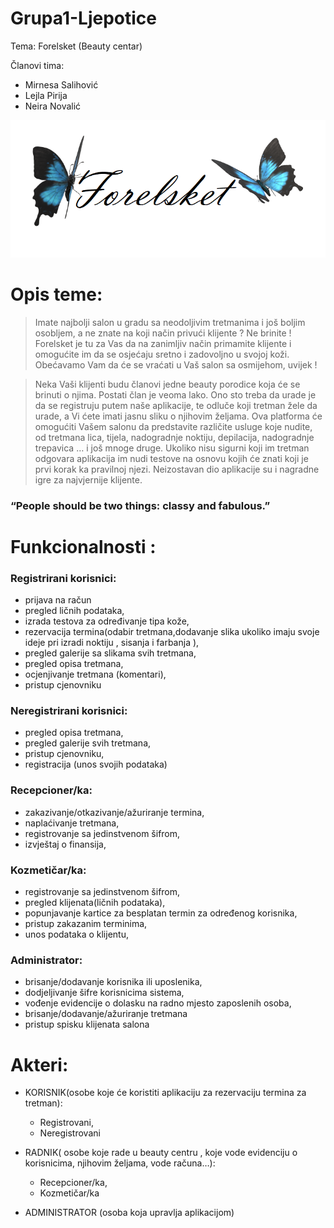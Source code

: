# Grupa1-Ljepotice
Tema: Forelsket (Beauty centar)


Članovi tima:
* Mirnesa Salihović
* Lejla Pirija
* Neira Novalić





![alt text](https://github.com/ooad-2019-2020/Grupa1-Ljepotice/blob/master/Untitled.png)



# Opis teme:

> Imate najbolji salon u gradu sa neodoljivim tretmanima i još boljim osobljem, a ne znate na koji način privući klijente ?
> Ne brinite ! Forelsket je tu za Vas da na zanimljiv način primamite klijente i omogućite im da se osjećaju sretno i zadovoljno u  svojoj koži. Obećavamo Vam da će se vraćati u Vaš salon sa osmijehom, uvijek !

> Neka Vaši klijenti budu članovi jedne beauty porodice koja će se brinuti o njima. Postati član je veoma lako. Ono sto treba da urade je da se registruju putem naše aplikacije, te odluče koji tretman žele da urade, a Vi ćete imati jasnu sliku o njihovim željama.  Ova platforma će omogućiti Vašem salonu da predstavite  različite usluge koje nudite, od tretmana lica, tijela, nadogradnje noktiju, depilacija, nadogradnje trepavica … i još mnoge druge. Ukoliko nisu sigurni koji im tretman odgovara aplikacija im nudi testove na osnovu kojih će znati koji je  prvi korak ka pravilnoj njezi. Neizostavan dio aplikacije su i nagradne igre za najvjernije klijente.


### “People should be two things: classy and fabulous.”

 
# Funkcionalnosti :

### Registrirani korisnici:

* prijava na račun
* pregled ličnih podataka,
* izrada testova za određivanje tipa kože,
* rezervacija termina(odabir tretmana,dodavanje slika ukoliko imaju svoje ideje pri izradi noktiju , sisanja i farbanja ),
* pregled galerije sa slikama svih tretmana,
* pregled opisa tretmana,
* ocjenjivanje tretmana (komentari),
* pristup cjenovniku

### Neregistrirani korisnici:

* pregled opisa tretmana,
* pregled galerije svih tretmana,
* pristup cjenovniku, 
* registracija (unos svojih podataka)

### Recepcioner/ka:

* zakazivanje/otkazivanje/ažuriranje  termina,
* naplaćivanje tretmana,
* registrovanje sa jedinstvenom šifrom,
* izvještaj o finansija,

### Kozmetičar/ka:

* registrovanje sa jedinstvenom šifrom,
* pregled klijenata(ličnih podataka),
* popunjavanje kartice za besplatan termin za određenog korisnika,
* pristup zakazanim terminima,
* unos podataka o klijentu,

### Administrator:

* brisanje/dodavanje korisnika ili uposlenika,
* dodjeljivanje šifre korisnicima sistema,
* vođenje evidencije o dolasku na radno mjesto zaposlenih osoba,
* brisanje/dodavanje/ažuriranje tretmana
* pristup spisku klijenata salona


# Akteri:

* KORISNIK(osobe koje će koristiti aplikaciju za rezervaciju termina za tretman):
   * Registrovani,
   * Neregistrovani

* RADNIK( osobe koje rade u beauty centru , koje vode evidenciju o korisnicima, njihovim željama, vode računa…):
    * Recepcioner/ka,
    * Kozmetičar/ka

* ADMINISTRATOR (osoba koja upravlja aplikacijom)






